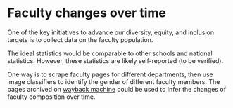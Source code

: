 # Faculty changes over time

One of the key initiatives to advance our diversity, equity, and
inclusion targets is to collect data on the faculty population.

The ideal statistics would be comparable to other schools and national
statistics. However, these statistics are likely self-reported (to be
verified).

One way is to scrape faculty pages for different departments, then
use image classifiers to identify the gender of different faculty
members. The pages archived on [wayback machine](http://wayback.archive.org)
could be used to infer the changes of faculty composition over time.
